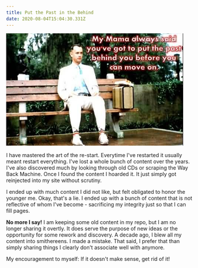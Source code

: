 ```yaml
---
title: Put the Past in the Behind
date: 2020-08-04T15:04:30.331Z
---
```


![forest's advice](images/1c9526e70317e6d2b03ad701c5edbb19c3ecd423ed7e98a8948040a7f6a71c6e.png "My mama always said you've got to put the past behind you before you can move on.")  

I have mastered the art of the re-start. Everytime I've restarted it usually meant restart everything. I've lost a whole bunch of content over the years. I've also discovered much by looking through old CDs or scraping the Way Back Machine. Once I found the content I hoarded it. It just simply got reinjected into my site without scrutiny. 

I ended up with much content I did not like, but felt obligated to honor the younger me. Okay, that's a lie. I ended up with a bunch of content that is not reflective of whom I've become - sacrificing my integrity just so that I can fill pages.

**No more I say!** I am keeping some old content in my repo, but I am no longer sharing it overtly. It does serve the purpose of new ideas or the opportunity for some rework and discovery. A decade ago, I blew all my content into smithereens. I made a mistake. That said, I prefer that than simply sharing things I clearly don't associate well with anymore.

My encouragement to myself: If it doesn't make sense, get rid of it!
